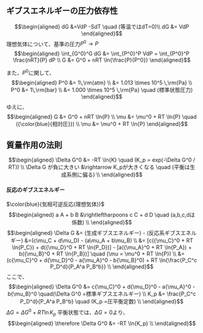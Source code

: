 ## ギブスエネルギーの圧力依存性
$$\begin{aligned}
dG &=VdP -SdT \quad (等温ではdT=0)\\
dG &= VdP
\end{aligned}$$
理想気体について、基準の圧力$P^0 \rightarrow P$
$$\begin{aligned}
\int_{G^0}^G dG &= \int_{P^0}^P VdP = \int_{P^0}^P \frac{nRT}{P} dP \\
G &= G^0 + nRT \ln{\frac{P}{P^0}}
\end{aligned}$$

また、$P^0$に関して、
$$\begin{aligned}
P^0 &= 1\,\rm{atm} \\
&= 1.013 \times 10^5 \,\rm{Pa} \\
P^0 &= 1\,\rm{bar} \\
&= 1.000 \times 10^5 \,\rm{Pa} \quad (標準状態圧力)
\end{aligned}$$
ゆえに、
$$\begin{aligned}
G &= G^0 + nRT \ln{P} \\
\mu &= \mu^0 + RT \ln{P} \quad ({\color{blue}{相対圧}}) \\
\mu &= \mu^0 + RT \ln{P}
\end{aligned}$$

<!-- pdf内容挿入 -->

## 質量作用の法則
$$\begin{aligned}
\Delta G^0 &= -RT \ln{K} \quad (K_p = exp(-\Delta G^0 / RT)) \\
\Delta G が負に大きい &\rightarrow K_pが大きくなる \quad (平衡は生成系側に偏る) \\
\end{aligned}$$
#### 反応のギブスエネルギー
$\color{blue}{気相可逆反応(理想気体)}$
$$\begin{aligned}
a A + b B &\rightleftharpoons c C + d D \quad (a,b,c,dは係数) \\
\end{aligned}$$
$$\begin{aligned}
\Delta G &= (生成ギブスエネルギー) - (反応系ギブスエネルギー)
&=(c\mu_C + d\mu_D) - (a\mu_A + b\mu_B) \\
&= [c({\mu_C}^0 + RT \ln{P_C}) + d({\mu_D}^0 + RT \ln{P_D})] - [a({\mu_A}^0 + RT \ln{P_A}) + b({\mu_B}^0 + RT \ln{P_B})] \quad (\mu = \mu^0 + RT \ln{P}) \\
&= (c{\mu_C}^0 + d{\mu_D}^0 - a{\mu_A}^0 - b{\mu_B}^0) + RT \ln{\frac{P_C^c P_D^d}{P_A^a P_B^b}} \\
\end{aligned}$$
ここで、
$$\begin{aligned}
\Delta G^0 &= c{\mu_C}^0 + d{\mu_D}^0 - a{\mu_A}^0 - b{\mu_B}^0 \quad(\Delta G^0 =標準ギブスエネルギー) \\
K_p &= \frac{P_C^c P_D^d}{P_A^a P_B^b} \quad (K_p =圧平衡定数) \\
\end{aligned}$$
$\Delta G = \Delta G^0 + RT \ln{K_p}$
平衡状態では、$\Delta G = 0$より、
$$\begin{aligned}
\therefore \Delta G^0 &= -RT \ln{K_p} \\
\end{aligned}$$







